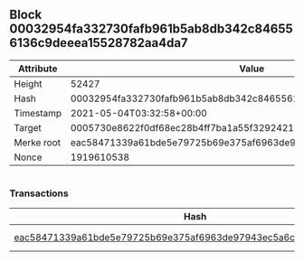 ## Block 00032954fa332730fafb961b5ab8db342c846556136c9deeea15528782aa4da7

Attribute | Value
--- | ---
Height | 52427
Hash | 00032954fa332730fafb961b5ab8db342c846556136c9deeea15528782aa4da7
Timestamp | 2021-05-04T03:32:58+00:00
Target | 0005730e8622f0df68ec28b4ff7ba1a55f32924210011fd7bf11b91482ad778c
Merke root | eac58471339a61bde5e79725b69e375af6963de97943ec5a6c43952c32045725
Nonce | 1919610538

```

```

### Transactions

Hash | Amount
--- | ---
[eac58471339a61bde5e79725b69e375af6963de97943ec5a6c43952c32045725](eac58471339a61bde5e79725b69e375af6963de97943ec5a6c43952c32045725.md) | 10.00000000 SKEPTI 
